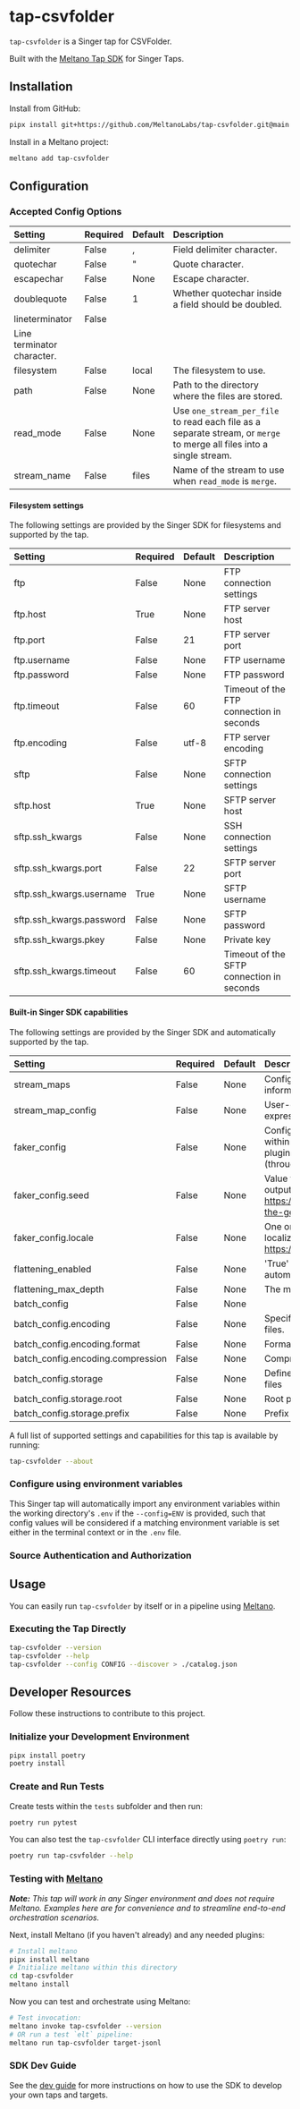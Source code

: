# tap-csvfolder

`tap-csvfolder` is a Singer tap for CSVFolder.

Built with the [Meltano Tap SDK](https://sdk.meltano.com) for Singer Taps.

## Installation

<!-- TODO

Install from PyPi:

```bash
pipx install tap-csvfolder
```

-->

Install from GitHub:

```bash
pipx install git+https://github.com/MeltanoLabs/tap-csvfolder.git@main
```

Install in a Meltano project:

```bash
meltano add tap-csvfolder
```

## Configuration

### Accepted Config Options

| Setting                    | Required | Default | Description                                                                                                           |
| :------------------------- | :------- | :------ | :-------------------------------------------------------------------------------------------------------------------- |
| delimiter                  | False    | ,       | Field delimiter character.                                                                                            |
| quotechar                  | False    | "       | Quote character.                                                                                                      |
| escapechar                 | False    | None    | Escape character.                                                                                                     |
| doublequote                | False    | 1       | Whether quotechar inside a field should be doubled.                                                                   |
| lineterminator             | False    |         |                                                                                                                       |
| Line terminator character. |          |         |                                                                                                                       |
| filesystem                 | False    | local   | The filesystem to use.                                                                                                |
| path                       | False    | None    | Path to the directory where the files are stored.                                                                     |
| read_mode                  | False    | None    | Use `one_stream_per_file` to read each file as a separate stream, or `merge` to merge all files into a single stream. |
| stream_name                | False    | files   | Name of the stream to use when `read_mode` is `merge`.                                                                |

#### Filesystem settings

The following settings are provided by the Singer SDK for filesystems and supported by the tap.

| Setting                  | Required | Default | Description                               |
| :----------------------- | :------- | :------ | :---------------------------------------- |
| ftp                      | False    | None    | FTP connection settings                   |
| ftp.host                 | True     | None    | FTP server host                           |
| ftp.port                 | False    | 21      | FTP server port                           |
| ftp.username             | False    | None    | FTP username                              |
| ftp.password             | False    | None    | FTP password                              |
| ftp.timeout              | False    | 60      | Timeout of the FTP connection in seconds  |
| ftp.encoding             | False    | utf-8   | FTP server encoding                       |
| sftp                     | False    | None    | SFTP connection settings                  |
| sftp.host                | True     | None    | SFTP server host                          |
| sftp.ssh_kwargs          | False    | None    | SSH connection settings                   |
| sftp.ssh_kwargs.port     | False    | 22      | SFTP server port                          |
| sftp.ssh_kwargs.username | True     | None    | SFTP username                             |
| sftp.ssh_kwargs.password | False    | None    | SFTP password                             |
| sftp.ssh_kwargs.pkey     | False    | None    | Private key                               |
| sftp.ssh_kwargs.timeout  | False    | 60      | Timeout of the SFTP connection in seconds |

#### Built-in Singer SDK capabilities

The following settings are provided by the Singer SDK and automatically supported by the tap.

| Setting                           | Required | Default | Description                                                                                                                                                                                                                                              |
| :-------------------------------- | :------- | :------ | :------------------------------------------------------------------------------------------------------------------------------------------------------------------------------------------------------------------------------------------------------- |
| stream_maps                       | False    | None    | Config object for stream maps capability. For more information check out [Stream Maps](https://sdk.meltano.com/en/latest/stream_maps.html).                                                                                                              |
| stream_map_config                 | False    | None    | User-defined config values to be used within map expressions.                                                                                                                                                                                            |
| faker_config                      | False    | None    | Config for the [`Faker`](https://faker.readthedocs.io/en/master/) instance variable `fake` used within map expressions. Only applicable if the plugin specifies `faker` as an addtional dependency (through the `singer-sdk` `faker` extra or directly). |
| faker_config.seed                 | False    | None    | Value to seed the Faker generator for deterministic output: https://faker.readthedocs.io/en/master/#seeding-the-generator                                                                                                                                |
| faker_config.locale               | False    | None    | One or more LCID locale strings to produce localized output for: https://faker.readthedocs.io/en/master/#localization                                                                                                                                    |
| flattening_enabled                | False    | None    | 'True' to enable schema flattening and automatically expand nested properties.                                                                                                                                                                           |
| flattening_max_depth              | False    | None    | The max depth to flatten schemas.                                                                                                                                                                                                                        |
| batch_config                      | False    | None    |                                                                                                                                                                                                                                                          |
| batch_config.encoding             | False    | None    | Specifies the format and compression of the batch files.                                                                                                                                                                                                 |
| batch_config.encoding.format      | False    | None    | Format to use for batch files.                                                                                                                                                                                                                           |
| batch_config.encoding.compression | False    | None    | Compression format to use for batch files.                                                                                                                                                                                                               |
| batch_config.storage              | False    | None    | Defines the storage layer to use when writing batch files                                                                                                                                                                                                |
| batch_config.storage.root         | False    | None    | Root path to use when writing batch files.                                                                                                                                                                                                               |
| batch_config.storage.prefix       | False    | None    | Prefix to use when writing batch files.                                                                                                                                                                                                                  |

A full list of supported settings and capabilities for this
tap is available by running:

```bash
tap-csvfolder --about
```

### Configure using environment variables

This Singer tap will automatically import any environment variables within the working directory's
`.env` if the `--config=ENV` is provided, such that config values will be considered if a matching
environment variable is set either in the terminal context or in the `.env` file.

### Source Authentication and Authorization

## Usage

You can easily run `tap-csvfolder` by itself or in a pipeline using [Meltano](https://meltano.com/).

### Executing the Tap Directly

```bash
tap-csvfolder --version
tap-csvfolder --help
tap-csvfolder --config CONFIG --discover > ./catalog.json
```

## Developer Resources

Follow these instructions to contribute to this project.

### Initialize your Development Environment

```bash
pipx install poetry
poetry install
```

### Create and Run Tests

Create tests within the `tests` subfolder and
  then run:

```bash
poetry run pytest
```

You can also test the `tap-csvfolder` CLI interface directly using `poetry run`:

```bash
poetry run tap-csvfolder --help
```

### Testing with [Meltano](https://www.meltano.com)

_**Note:** This tap will work in any Singer environment and does not require Meltano.
Examples here are for convenience and to streamline end-to-end orchestration scenarios._

Next, install Meltano (if you haven't already) and any needed plugins:

```bash
# Install meltano
pipx install meltano
# Initialize meltano within this directory
cd tap-csvfolder
meltano install
```

Now you can test and orchestrate using Meltano:

```bash
# Test invocation:
meltano invoke tap-csvfolder --version
# OR run a test `elt` pipeline:
meltano run tap-csvfolder target-jsonl
```

### SDK Dev Guide

See the [dev guide](https://sdk.meltano.com/en/latest/dev_guide.html) for more instructions on how to use the SDK to
develop your own taps and targets.
